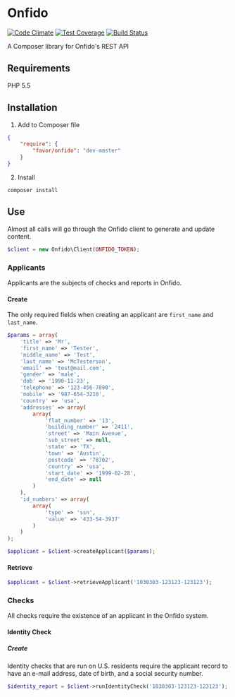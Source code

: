 # Onfido
[![Code Climate](https://codeclimate.com/github/favordelivery/onfido/badges/gpa.svg)](https://codeclimate.com/github/favordelivery/onfido)
[![Test Coverage](https://codeclimate.com/github/favordelivery/onfido/badges/coverage.svg)](https://codeclimate.com/github/favordelivery/onfido/coverage)
[![Build Status](https://travis-ci.org/favordelivery/onfido.svg)](https://travis-ci.org/favordelivery/onfido)

A Composer library for Onfido's REST API

## Requirements
PHP 5.5

## Installation
1) Add to Composer file
```json
{
    "require": {
        "favor/onfido": "dev-master"
    }
}
```

2) Install
```
composer install
```

## Use
Almost all calls will go through the Onfido client to generate and update content.

```php
$client = new Onfido\Client(ONFIDO_TOKEN);
```

### Applicants
Applicants are the subjects of checks and reports in Onfido.

#### Create
The only required fields when creating an applicant are `first_name` and `last_name`.

```php
$params = array(
    'title' => 'Mr',
    'first_name' => 'Tester',
    'middle_name' => 'Test',
    'last_name' => 'McTesterson',
    'email' => 'test@mail.com',
    'gender' => 'male',
    'dob' => '1990-11-23',
    'telephone' => '123-456-7890',
    'mobile' => '987-654-3210',
    'country' => 'usa',
    'addresses' => array(
        array(
            'flat_number' => '13',
            'building_number' => '2411',
            'street' => 'Main Avenue',
            'sub_street' => null,
            'state' => 'TX',
            'town' => 'Austin',
            'postcode' => '78702',
            'country' => 'usa',
            'start_date' => '1999-02-28',
            'end_date' => null
        )
    ),
    'id_numbers' => array(
        array(
            'type' => 'ssn',
            'value' => '433-54-3937'
        )
    )
);

$applicant = $client->createApplicant($params);
```

#### Retrieve
```php
$applicant = $client->retrieveApplicant('1030303-123123-123123');
```

### Checks
All checks require the existence of an applicant in the Onfido system.

#### Identity Check

##### Create
Identity checks that are run on U.S. residents require the applicant record to have an e-mail address, date of birth, and a social security number.
```php
$identity_report = $client->runIdentityCheck('1030303-123123-123123');
```
